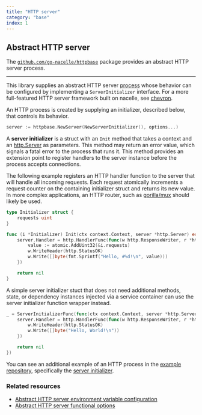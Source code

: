 ```yaml
---
title: "HTTP server"
category: "base"
index: 1
---
```


## Abstract HTTP server

The [`github.com/go-nacelle/httpbase`](https://github.com/go-nacelle/httpbase) package provides an abstract HTTP server process.

---

This library supplies an abstract HTTP server [process](/docs/topics/process) whose behavior can be configured by implementing a `ServerInitializer` interface. For a more full-featured HTTP server framework built on nacelle, see [chevron](/docs/topics/frameworks/chevron).

An HTTP process is created by supplying an initializer, described below, that controls its behavior.

```go
server := httpbase.NewServer(NewServerInitializer(), options...)
```

A **server initializer** is a struct with an `Init` method that takes a context and an [http.Server](https://golang.org/pkg/net/http/#Server) as parameters.  This method may return an error value, which signals a fatal error to the process that runs it. This method provides an extension point to register handlers to the server instance before the process accepts connections.

The following example registers an HTTP handler function to the server that will handle all incoming requests. Each request atomically increments a request counter on the containing initializer struct and returns its new value. In more complex applications, an HTTP router, such as [gorilla/mux](https://github.com/gorilla/mux) should likely be used.

```go
type Initializer struct {
    requests uint
}

func (i *Initializer) Init(ctx context.Context, server *http.Server) error {
    server.Handler = http.HandlerFunc(func(w http.ResponseWriter, r *http.Request) {
        value := atomic.AddUint32(&i.requests)
        w.WriteHeader(http.StatusOK)
        w.Write([]byte(fmt.Sprintf("Hello, #%d!\n", value)))
    })

    return nil
}
```

A simple server initializer stuct that does not need additional methods, state, or dependency instances injected via a service container can use the server initializer function wrapper instead.

```go
_ = ServerInitializerFunc(func(ctx context.Context, server *http.Server) error {
    server.Handler = http.HandlerFunc(func(w http.ResponseWriter, r *http.Request) {
        w.WriteHeader(http.StatusOK)
        w.Write([]byte("Hello, World!\n"))
    })

    return nil
})
```

You can see an additional example of an HTTP process in the [example repository](https://github.com/go-nacelle/example), specifically the [server initializer](https://github.com/go-nacelle/example/blob/843979aaa86786784a1ca3646e8d0d1f69e29c65/cmd/http-api/server_initializer.go#L23).

### Related resources

- [Abstract HTTP server environment variable configuration](/docs/ref/envvars_httpbase)
- [Abstract HTTP server functional options](/docs/ref/options_httpbase)
